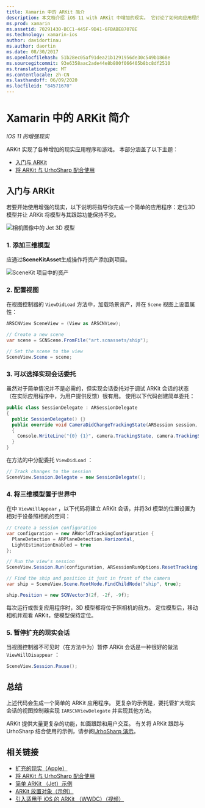 ```yaml
---
title: Xamarin 中的 ARKit 简介
description: 本文档介绍 iOS 11 with ARKit 中增加的现实。 它讨论了如何向应用程序添加3D 模型，如何配置视图，如何实现会话委托，如何将三维模型置于世界上，以及如何暂停扩充的现实会话。
ms.prod: xamarin
ms.assetid: 70291430-BCC1-445F-9D41-6FBABE87078E
ms.technology: xamarin-ios
author: davidortinau
ms.author: daortin
ms.date: 08/30/2017
ms.openlocfilehash: 51b28ec05af91dea21b1291956de30c549b1868e
ms.sourcegitcommit: 93e6358aac2ade44e8b800f066405b8bc8df2510
ms.translationtype: MT
ms.contentlocale: zh-CN
ms.lasthandoff: 06/09/2020
ms.locfileid: "84571670"
---
```

# <a name="introduction-to-arkit-in-xamarinios"></a>Xamarin 中的 ARKit 简介

_IOS 11 的增强现实_

ARKit 实现了各种增加的现实应用程序和游戏。 本部分涵盖了以下主题：

- [入门与 ARKit](#gettingstarted)
- [将 ARKit 与 UrhoSharp 配合使用](urhosharp.md)

<a name="gettingstarted"></a>

## <a name="getting-started-with-arkit"></a>入门与 ARKit

若要开始使用增强的现实，以下说明将指导你完成一个简单的应用程序：定位3D 模型并让 ARKit 将模型与其跟踪功能保持不变。

![相机图像中的 Jet 3D 模型](images/jet-sml.png)

### <a name="1-add-a-3d-model"></a>1. 添加三维模型

应通过**SceneKitAsset**生成操作将资产添加到项目。

![SceneKit 项目中的资产](images/scene-assets.png)

### <a name="2-configure-the-view"></a>2. 配置视图

在视图控制器的 `ViewDidLoad` 方法中，加载场景资产，并在 `Scene` 视图上设置属性：

```csharp
ARSCNView SceneView = (View as ARSCNView);

// Create a new scene
var scene = SCNScene.FromFile("art.scnassets/ship");

// Set the scene to the view
SceneView.Scene = scene;
```

### <a name="3-optionally-implement-a-session-delegate"></a>3. 可以选择实现会话委托

虽然对于简单情况并不是必需的，但实现会话委托对于调试 ARKit 会话的状态（在实际应用程序中，为用户提供反馈）很有用。 使用以下代码创建简单委托：

```csharp
public class SessionDelegate : ARSessionDelegate
{
  public SessionDelegate() {}
  public override void CameraDidChangeTrackingState(ARSession session, ARCamera camera)
  {
    Console.WriteLine("{0} {1}", camera.TrackingState, camera.TrackingStateReason);
  }
}
```

在方法的中分配委托 `ViewDidLoad` ：

```csharp
// Track changes to the session
SceneView.Session.Delegate = new SessionDelegate();
```

### <a name="4-position-the-3d-model-in-the-world"></a>4. 将三维模型置于世界中

在中 `ViewWillAppear` ，以下代码将建立 ARKit 会话，并将3d 模型的位置设置为相对于设备照相机的空间：

```csharp
// Create a session configuration
var configuration = new ARWorldTrackingConfiguration {
  PlaneDetection = ARPlaneDetection.Horizontal,
  LightEstimationEnabled = true
};

// Run the view's session
SceneView.Session.Run(configuration, ARSessionRunOptions.ResetTracking);

// Find the ship and position it just in front of the camera
var ship = SceneView.Scene.RootNode.FindChildNode("ship", true);

ship.Position = new SCNVector3(2f, -2f, -9f);
```

每次运行或恢复应用程序时，3D 模型都将位于照相机的前方。 定位模型后，移动相机并观看 ARKit，使模型保持定位。

### <a name="5-pause-the-augmented-reality-session"></a>5. 暂停扩充的现实会话

当视图控制器不可见时（在方法中为）暂停 ARKit 会话是一种很好的做法 `ViewWillDisappear` ：

```csharp
SceneView.Session.Pause();
```

## <a name="summary"></a>总结

上述代码会生成一个简单的 ARKit 应用程序。 更复杂的示例是，要托管扩大现实会话的视图控制器实现 `IARSCNViewDelegate` 并实现其他方法。

ARKit 提供大量更复杂的功能，如面跟踪和用户交互。 有关将 ARKit 跟踪与 UrhoSharp 结合使用的示例，请参阅[UrhoSharp 演示](urhosharp.md)。

## <a name="related-links"></a>相关链接

- [扩充的现实（Apple）](https://developer.apple.com/arkit/)
- [将 ARKit 与 UrhoSharp 配合使用](urhosharp.md)
- [简单 ARKit （Jet）示例](https://docs.microsoft.com/samples/xamarin/ios-samples/ios11-arkitsample)
- [ARKit 放置对象（示例）](https://docs.microsoft.com/samples/xamarin/ios-samples/ios11-arkitplacingobjects)
- [引入适用于 iOS 的 ARKit （WWDC）（视频）](https://developer.apple.com/videos/play/wwdc2017/602/)
